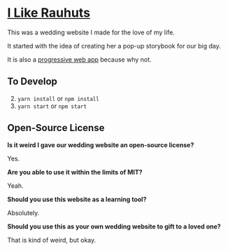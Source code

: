 # [I Like Rauhuts](https://i-like-rauhuts.now.sh/)

This was a wedding website I made for the love of my life.

It started with the idea of creating her a pop-up storybook for our big day.

It is also a [progressive web app](https://developers.google.com/web/progressive-web-apps/) because why not.

## To Develop

2. `yarn install` or `npm install`
3. `yarn start` or `npm start`

## Open-Source License

**Is it weird I gave our wedding website an open-source license?**

Yes.

**Are you able to use it within the limits of MIT?**

Yeah.

**Should you use this website as a learning tool?**

Absolutely.

**Should you use this as your own wedding website to gift to a loved one?**

That is kind of weird, but okay.
